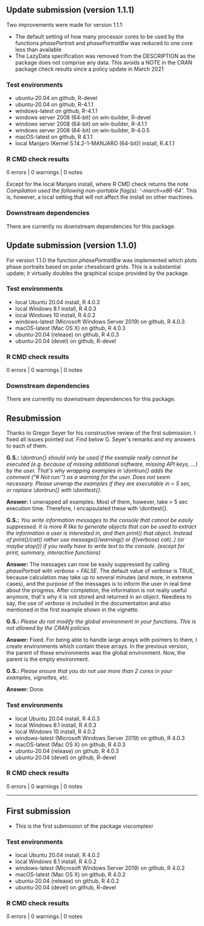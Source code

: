 ## Update submission (version 1.1.1)
Two improvements were made for version 1.1.1:

* The default setting of how many processor cores to be used by the functions
  *phasePortrait* and *phasePortraitBw* was reduced to one core less than
  available
* The LazyData specification was removed from the DESCRIPTION as the package
  does not comprise any data. This avoids a NOTE in the CRAN package check
  results since a policy update in March 2021

### Test environments
* ubuntu-20.04 on github, R-devel
* ubuntu-20.04 on github, R-4.1.1
* windows-latest on github, R-4.1.1
* windows server 2008 (64-bit) on win-builder, R-devel
* windows server 2008 (64-bit) on win-builder, R-4.1.1
* windows server 2008 (64-bit) on win-builder, R-4.0.5
* macOS-latest on github, R 4.1.1
* local Manjaro (Kernel 5.14.2-1-MANJARO (64-bit)) install, R.4.1.1

### R CMD check results
0 errors | 0 warnings | 0 notes

Except for the local Manjaro install, where R CMD check returns the 
note _Compilation used the following non-portable flag(s): ‘-march=x86-64’_.
This is, however, a local setting that will not affect the install on other
machines.

### Downstream dependencies
There are currently no downstream dependencies for this package.




## Update submission (version 1.1.0)
For version 1.1.0 the function *phasePortraitBw* was implemented which plots 
phase portraits based on polar chessboard grids. This is a substantial update; 
it virtually doubles the graphical scope provided by the package.

### Test environments
* local Ubuntu 20.04 install, R 4.0.3
* local Windows 8.1 install, R 4.0.3
* local Windows 10 install, R 4.0.2
* windows-latest (Microsoft Windows Server 2019) on github, R 4.0.3
* macOS-latest (Mac OS X) on github, R 4.0.3
* ubuntu-20.04 (release) on github, R 4.0.3
* ubuntu-20.04 (devel) on github, R-devel

### R CMD check results
0 errors | 0 warnings | 0 notes

### Downstream dependencies
There are currently no downstream dependencies for this package.


## Resubmission
Thanks to Gregor Seyer for his constructive review of the first submission. I 
fixed all issues pointed out. Find below G. Seyer's remarks and my answers to 
each of them.

**G.S.:** *\\dontrun{} should only be used if the example really cannot be 
executed (e.g. because of missing additional software, missing API keys, ...) by
the user. That's why wrapping examples in \\dontrun{} adds the comment 
("# Not run:") as a warning for the user. Does not seem necessary. Please unwrap
the examples if they are executable in < 5 sec, or replace \\dontrun{} with
\\donttest{}.*

**Answer:** I unwrapped all examples. Most of them, however, take > 5 sec 
execution time. Therefore, I encapsulated these with \\donttest{}.

**G.S.:** *You write information messages to the console that cannot be easily
suppressed. It is more R like to generate objects that can be used to extract
the information a user is interested in, and then print() that object. Instead 
of print()/cat() rather use message()/warning() or if(verbose) cat(..) (or maybe
stop()) if you really have to write text to the console. (except for print, 
summary, interactive functions)*

**Answer:** The messages can now be easily suppressed by calling *phasePortrait*
with *verbose = FALSE*. The default value of *verbose* is TRUE, because 
calculation may take up to several minutes (and more, in extreme cases), and the
purpose of the messages is to inform the user in real time about the progress. 
After completion, the information is not really useful anymore, that's why it is
not stored and returned in an object. Needless to say, the use of *verbose* is
included in the documentation and also mentioned in the first example shown in
the vignette.

**G.S.:** *Please do not modify the global environment in your functions. This
is not allowed by the CRAN policies.*

**Answer:** Fixed. For being able to handle large arrays with pointers to them,
I create environments which contain these arrays. In the previous version, the 
parent of these environments was the global environment. Now, the parent is the 
empty environment.

**G.S.:** *Please ensure that you do not use more than 2 cores in your examples,
vignettes, etc.*

**Answer:** Done.

### Test environments
* local Ubuntu 20.04 install, R 4.0.3
* local Windows 8.1 install, R 4.0.3
* local Windows 10 install, R 4.0.2
* windows-latest (Microsoft Windows Server 2019) on github, R 4.0.3
* macOS-latest (Mac OS X) on github, R 4.0.3
* ubuntu-20.04 (release) on github, R 4.0.3
* ubuntu-20.04 (devel) on github, R-devel

### R CMD check results
0 errors | 0 warnings | 0 notes



-------------
## First submission
* This is the first submission of the package viscomplexr

### Test environments
* local Ubuntu 20.04 install, R 4.0.2
* local Windows 8.1 install, R 4.0.2
* windows-latest (Microsoft Windows Server 2019) on github, R 4.0.2
* macOS-latest (Mac OS X) on github, R 4.0.2
* ubuntu-20.04 (release) on github, R 4.0.2
* ubuntu-20.04 (devel) on github, R-devel

### R CMD check results
0 errors | 0 warnings | 0 notes



